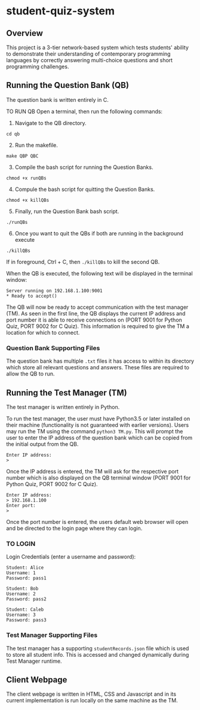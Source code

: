 # student-quiz-system

## Overview
This project is a 3-tier network-based system which tests students' ability to demonstrate their understanding of contemporary programming languages by correctly answering multi-choice questions and short programming challenges.


## Running the Question Bank (QB)
The question bank is written entirely in C.

TO RUN QB Open a terminal, then run the following commands:

1. Navigate to the QB directory.
```
cd qb
```
2. Run the makefile.
```
make QBP QBC
```
3. Compile the bash script for running the Question Banks.
```
chmod +x runQBs
```
4. Compule the bash script for quitting the Question Banks.
```
chmod +x killQBs
```
5. Finally, run the Question Bank bash script.
```
./runQBs
```
6. Once you want to quit the QBs if both are running in the background execute 
```
./killQBs
```
If in foreground, Ctrl + C, then `./killQBs` to kill the second QB.


When the QB is executed, the following text will be displayed in the terminal window:

```
Server running on 192.168.1.100:9001
* Ready to accept()
```

The QB will now be ready to accept communication with the test manager (TM). As seen in the first line, the QB displays the current IP address and port number it is able to receive connections on (PORT 9001 for Python Quiz, PORT 9002 for C Quiz). This information is required to give the TM a location for which to connect.

### Question Bank Supporting Files
The question bank has multiple `.txt` files it has access to within its directory which store all relevant questions and answers. These files are required to allow the QB to run.

## Running the Test Manager (TM)
The test manager is written entirely in Python.

To run the test manager, the user must have Python3.5 or later installed on their machine (functionality is not guaranteed with earlier versions). Users may run the TM using the command `python3 TM.py`. This will prompt the user to enter the IP address of the question bank which can be copied from the initial output from the QB.

```
Enter IP address:
> 
```

Once the IP address is entered, the TM will ask for the respective port number which is also displayed on the QB terminal window (PORT 9001 for Python Quiz, PORT 9002 for C Quiz).

```
Enter IP address:
> 192.168.1.100
Enter port:
> 
```

Once the port number is entered, the users default web browser will open and be directed to the login page where they can login. 

### TO LOGIN
Login Credentials (enter a username and password): 

```
Student: Alice
Username: 1
Password: pass1

Student: Bob
Username: 2
Password: pass2

Student: Caleb
Username: 3
Password: pass3
```

### Test Manager Supporting Files
The test manager has a supporting `studentRecords.json` file which is used to store all student info. This is accessed and changed dynamically during Test Manager runtime. 

## Client Webpage 
The client webpage is written in HTML, CSS and Javascript and in its current implementation is run locally on the same machine as the TM. 


